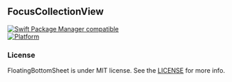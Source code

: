 ## FocusCollectionView

[![Swift Package Manager compatible](https://img.shields.io/badge/SPM-compatible-4BC51D.svg?style=flat)](https://github.com/apple/swift-package-manager)  <br>   [![Platform](https://img.shields.io/endpoint?url=https%3A%2F%2Fswiftpackageindex.com%2Fapi%2Fpackages%2FOhKanghoon%2FFloatingBottomSheet%2Fbadge%3Ftype%3Dplatforms)](https://swiftpackageindex.com/OhKanghoon/FloatingBottomSheet)

### License

FloatingBottomSheet is under MIT license. See the [LICENSE](https://github.com/Yoon-hub/FocusCollectionView/blob/main/LICENSE) for more info.